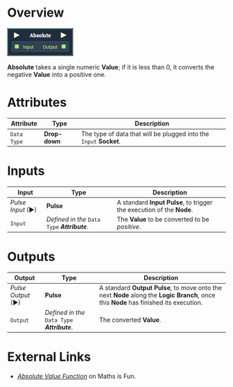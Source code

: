 # Overview

![](../../../.gitbook/assets/node-absolute.png)

**Absolute** takes a single numeric **Value**; if it is less than 0, it converts the negative **Value** into a positive one.

# Attributes

|Attribute|Type|Description|
|---|---|---|
|`Data Type`|**Drop-down**|The type of data that will be plugged into the `Input` **Socket**.|

# Inputs

|Input|Type|Description|
|---|---|---|
|*Pulse Input* (►)|**Pulse**|A standard **Input Pulse**, to trigger the execution of the **Node**.|
|`Input`|*Defined in the* `Data Type` ***Attribute***.|The **Value** to be converted to be *positive*.|

# Outputs

|Output|Type|Description|
|---|---|---|
|*Pulse Output* (►)|**Pulse**|A standard **Output Pulse**, to move onto the next **Node** along the **Logic Branch**, once this **Node** has finished its execution.|
|`Output`|*Defined in the* `Data Type` ***Attribute***.|The converted **Value**.|

# External Links

- [*Absolute Value Function*](https://www.mathsisfun.com/sets/function-absolute-value.html) on Maths is Fun.